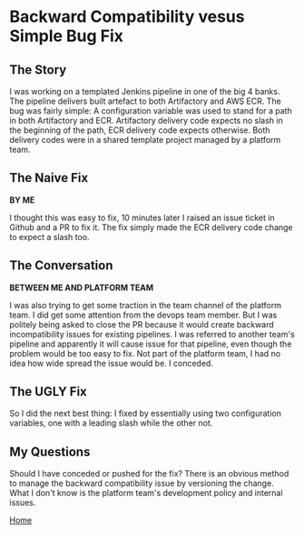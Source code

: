 # Backward Compatibility vesus Simple Bug Fix

## The Story

I was working on a templated Jenkins pipeline in one of the big 4 banks. The pipeline delivers built artefact to both Artifactory and AWS ECR. The bug was fairly simple: A configuration variable was used to stand for a path in both Artifactory and ECR. Artifactory delivery code expects no slash in the beginning of the path, ECR delivery code expects otherwise. Both delivery codes were in a shared template project managed by a platform team.

## The Naive Fix

**BY ME**

I thought this was easy to fix, 10 minutes later I raised an issue ticket in Github and a PR to fix it. The fix simply made the ECR delivery code change to expect a slash too.

## The Conversation

**BETWEEN ME AND PLATFORM TEAM**

I was also trying to get some traction in the team channel of the platform team. I did get some attention from the devops team member. But I was politely being asked to close the PR because it would create backward incompatibility issues for existing pipelines. I was referred to another team's pipeline and apparently it will cause issue for that pipeline, even though the problem would be too easy to fix. Not part of the platform team, I had no idea how wide spread the issue would be. I conceded.

## The UGLY Fix

So I did the next best thing: I fixed by essentially using two configuration variables, one with a leading slash while the other not.

## My Questions

Should I have conceded or pushed for the fix? 
There is an obvious method to manage the backward compatibility issue by versioning the change. What I don't know is the platform team's development policy and internal issues.

[Home](/index)